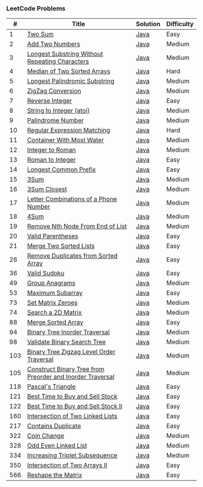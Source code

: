 ### LeetCode Problems


| # | Title | Solution | Difficulty |
|---| ----- | -------- | ---------- |
|1|[Two Sum](https://leetcode.com/problems/two-sum/)| [Java](https://github.com/cmgun/leetcode/blob/master/src/main/java/com/cmgun/leetcode/math/TwoSum.java)|Easy|
|2|[Add Two Numbers](https://leetcode.com/problems/add-two-numbers/)| [Java](https://github.com/cmgun/leetcode/blob/master/src/main/java/com/cmgun/leetcode/math/AddTwoNumbers.java)|Medium|
|3|[Longest Substring Without Repeating Characters](https://leetcode.com/problems/longest-substring-without-repeating-characters/)| [Java](https://github.com/cmgun/leetcode/blob/master/src/main/java/com/cmgun/leetcode/strings/LongestSubstringWithoutRepeat.class)|Medium|
|4|[Median of Two Sorted Arrays](https://leetcode.com/problems/median-of-two-sorted-arrays/)| [Java](https://github.com/cmgun/leetcode/blob/master/src/main/java/com/cmgun/leetcode/array/FindMedianSortedArrays.java)|Hard|
|5|[Longest Palindromic Substring](https://leetcode.com/problems/longest-palindromic-substring/)| [Java](https://github.com/cmgun/leetcode/blob/master/src/main/java/com/cmgun/leetcode/dp/Solution5.java)|Medium|
|6|[ZigZag Conversion](https://leetcode.com/problems/zigzag-conversion/)| [Java]()|Medium|
|7|[Reverse Integer](https://leetcode.com/problems/reverse-integer/)| [Java](https://github.com/cmgun/leetcode/blob/master/src/main/java/com/cmgun/leetcode/math/ReverseInteger.java)|Easy|
|8|[String to Integer (atoi)](https://leetcode.com/problems/string-to-integer-atoi/)| [Java](https://github.com/cmgun/leetcode/blob/master/src/main/java/com/cmgun/leetcode/strings/StringToInteger.java)|Medium|
|9|[Palindrome Number](https://leetcode.com/problems/palindrome-number/)| [Java](https://github.com/cmgun/leetcode/blob/master/src/main/java/com/cmgun/leetcode/strings/PalindromeNumber.java)|Medium|
|10|[Regular Expression Matching](https://leetcode.com/problems/regular-expression-matching/)| [Java](https://github.com/cmgun/leetcode/blob/master/src/main/java/com/cmgun/leetcode/dp/RegularExpressionMatching.java)|Hard|
|11|[Container With Most Water](https://leetcode.com/problems/container-with-most-water/)| [Java](https://github.com/cmgun/leetcode/blob/master/src/main/java/com/cmgun/leetcode/array/ContainerWithMostWater.java)|Medium|
|12|[Integer to Roman](https://leetcode.com/problems/integer-to-roman/)| [Java](https://github.com/cmgun/leetcode/blob/master/src/main/java/com/cmgun/leetcode/math/IntegerToRoman.java)|Medium|
|13|[Roman to Integer](https://leetcode.com/problems/roman-to-integer/)| [Java](https://github.com/cmgun/leetcode/blob/master/src/main/java/com/cmgun/leetcode/math/RomanToInteger.java)|Easy|
|14|[Longest Common Prefix](https://leetcode.com/problems/longest-common-prefix/)| [Java](https://github.com/cmgun/leetcode/blob/master/src/main/java/com/cmgun/leetcode/strings/LongestCommonPrefix.java)|Easy|
|15|[3Sum](https://leetcode.com/problems/3sum/)| [Java](https://github.com/cmgun/leetcode/blob/master/src/main/java/com/cmgun/leetcode/math/ThreeSum.java)|Medium|
|16|[3Sum Closest](https://leetcode.com/problems/3sum-closest/)| [Java](https://github.com/cmgun/leetcode/blob/master/src/main/java/com/cmgun/leetcode/math/ThreeSumClosest.java)|Medium|
|17|[Letter Combinations of a Phone Number](https://leetcode.com/problems/letter-combinations-of-a-phone-number/)| [Java](https://github.com/cmgun/leetcode/blob/master/src/main/java/com/cmgun/leetcode/strings/LetterCombinations.java)|Medium|
|18|[4Sum](https://leetcode.com/problems/4sum/)| [Java](https://github.com/cmgun/leetcode/blob/master/src/main/java/com/cmgun/leetcode/math/FourSum.java)|Medium|
|19|[Remove Nth Node From End of List](https://leetcode.com/problems/remove-nth-node-from-end-of-list/)| [Java](https://github.com/cmgun/leetcode/blob/master/src/main/java/com/cmgun/leetcode/array/RemoveNthNodeFromEndofList.java)|Medium|
|20|[Valid Parentheses](https://leetcode.com/problems/remove-nth-node-from-end-of-list/)| [Java](https://github.com/cmgun/leetcode/blob/master/src/main/java/com/cmgun/leetcode/strings/ValidParentheses.java)|Easy|
|21|[Merge Two Sorted Lists](https://leetcode.com/problems/merge-two-sorted-lists/)| [Java](https://github.com/cmgun/leetcode/blob/master/src/main/java/com/cmgun/leetcode/array/MergeTwoSortedLists.java)|Easy|
|26|[Remove Duplicates from Sorted Array](https://leetcode.com/problems/remove-duplicates-from-sorted-array/)| [Java](https://github.com/cmgun/leetcode/blob/master/src/main/java/com/cmgun/leetcode/array/RemoveDuplicatesfromSortedArray.java)|Easy|
|36|[Valid Sudoku](https://leetcode-cn.com/problems/valid-sudoku/)| [Java](https://github.com/cmgun/leetcode/blob/master/src/main/java/com/cmgun/leetcode/array/ValidSudoku.java)|Easy|
|49|[Group Anagrams](https://leetcode.com/problems/group-anagrams/)| [Java](https://github.com/cmgun/leetcode/blob/master/src/main/java/com/cmgun/leetcode/array/GroupAnagrams.java)|Medium|
|53|[Maximum Subarray](https://leetcode-cn.com/problems/maximum-subarray/)| [Java](https://github.com/cmgun/leetcode/blob/master/src/main/java/com/cmgun/leetcode/array/MaximumSubarray.java)|Easy|
|73|[Set Matrix Zeroes](https://leetcode.com/problems/set-matrix-zeroes/)| [Java](https://github.com/cmgun/leetcode/blob/master/src/main/java/com/cmgun/leetcode/array/SetMatrixZeroes.java)|Medium|
|74|[Search a 2D Matrix](https://leetcode.com/problems/search-a-2d-matrix/)| [Java](https://github.com/cmgun/leetcode/blob/master/src/main/java/com/cmgun/leetcode/array/SearchA2DMatrix.java)|Medium|
|88|[Merge Sorted Array](https://leetcode-cn.com/problems/merge-sorted-array/)| [Java](https://github.com/cmgun/leetcode/blob/master/src/main/java/com/cmgun/leetcode/array/MergeSortedArray.java)|Easy|
|94|[Binary Tree Inorder Traversal](https://leetcode.com/problems/binary-tree-inorder-traversal/)| [Java](https://github.com/cmgun/leetcode/blob/master/src/main/java/com/cmgun/leetcode/tree/BinaryTreeInorderTraversal.java)|Medium|
|98|[Validate Binary Search Tree](https://leetcode.com/problems/validate-binary-search-tree/)| [Java](https://github.com/cmgun/leetcode/blob/master/src/main/java/com/cmgun/leetcode/tree/ValidBST.java)|Medium|
|103|[Binary Tree Zigzag Level Order Traversal](https://leetcode.com/problems/binary-tree-zigzag-level-order-traversal/)| [Java](https://github.com/cmgun/leetcode/blob/master/src/main/java/com/cmgun/leetcode/tree/BinaryTreeZigzagLevelOrderTraversal.java)|Medium|
|105|[Construct Binary Tree from Preorder and Inorder Traversal](https://leetcode.com/problems/construct-binary-tree-from-preorder-and-inorder-traversal/)| [Java](https://github.com/cmgun/leetcode/blob/master/src/main/java/com/cmgun/leetcode/tree/BinaryTreeFromPreNInorderTraversal.java)|Medium|
|118|[Pascal's Triangle](https://leetcode-cn.com/problems/pascals-triangle/)| [Java](https://github.com/cmgun/leetcode/blob/master/src/main/java/com/cmgun/leetcode/array/PascalsTriangle.java)|Easy|
|121|[Best Time to Buy and Sell Stock](https://leetcode-cn.com/problems/best-time-to-buy-and-sell-stock/)| [Java](https://github.com/cmgun/leetcode/blob/master/src/main/java/com/cmgun/leetcode/array/BestTimetoBuyandSellStock.java)|Easy|
|122|[Best Time to Buy and Sell Stock II](https://leetcode.com/problems/best-time-to-buy-and-sell-stock-ii/)| [Java](https://github.com/cmgun/leetcode/blob/master/src/main/java/com/cmgun/leetcode/array/BestTimetoBuyandSellStockII.java)|Easy|
|160|[Intersection of Two Linked Lists](https://leetcode.com/problems/intersection-of-two-linked-lists/)| [Java](https://github.com/cmgun/leetcode/blob/master/src/main/java/com/cmgun/leetcode/linkedlist/IntersectionofTwoLinkedLists.java)|Easy|
|217|[Contains Duplicate](https://leetcode-cn.com/problems/contains-duplicate/)| [Java](https://github.com/cmgun/leetcode/blob/master/src/main/java/com/cmgun/leetcode/array/ContainsDuplicate.java)|Easy|
|322|[Coin Change](https://leetcode.com/problems/coin-change/)| [Java](https://github.com/cmgun/leetcode/blob/master/src/main/java/com/cmgun/leetcode/dp/CoinChange.java)|Medium|
|328|[Odd Even Linked List](https://leetcode.com/problems/odd-even-linked-list/)| [Java](https://github.com/cmgun/leetcode/blob/master/src/main/java/com/cmgun/leetcode/linkedlist/OddEvenLinkedList.java)|Medium|
|334|[Increasing Triplet Subsequence](https://leetcode.com/problems/increasing-triplet-subsequence/)| [Java](https://github.com/cmgun/leetcode/blob/master/src/main/java/com/cmgun/leetcode/array/IncreasingTripletSubsequence.java)|Medium|
|350|[Intersection of Two Arrays II](https://leetcode-cn.com/problems/intersection-of-two-arrays-ii/)| [Java](https://github.com/cmgun/leetcode/blob/master/src/main/java/com/cmgun/leetcode/array/IntersectionofTwoArraysII.java)|Easy|
|566|[Reshape the Matrix](https://leetcode-cn.com/problems/reshape-the-matrix/)| [Java](https://github.com/cmgun/leetcode/blob/master/src/main/java/com/cmgun/leetcode/array/ReshapetheMatrix.java)|Easy|
